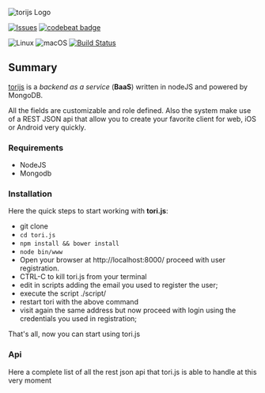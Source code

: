 ![torijs Logo](https://raw.githubusercontent.com/boostcode/torijs/feature/refactoring/.github/tori-logo.png)

[![Issues](https://img.shields.io/github/issues/boostcode/torijs.svg?style=flat)](https://github.com/boostcode/torijs/issues)
[![codebeat badge](https://codebeat.co/badges/8ddbd93f-ef3a-4ccc-9479-23dfbd3fe233)](https://codebeat.co/projects/github-com-boostcode-torijs)

![Linux](https://img.shields.io/badge/linux-compatible-green.svg?style=flat)
![macOS](https://img.shields.io/badge/macOS-compatible-4BC51D.svg?style=flat)
[![Build Status](https://travis-ci.org/boostcode/torijs.svg?branch=develop)](https://travis-ci.org/boostcode/torijs)

## Summary

[torijs](https://github.com/boostcode/torijs) is a *backend as a service* (**BaaS**) written in nodeJS and powered by MongoDB.

All the fields are customizable and role defined. Also the system make use of a REST JSON api that allow you to create your favorite client for web, iOS or Android very quickly.

### Requirements
- NodeJS
- Mongodb

### Installation
Here the quick steps to start working with **tori.js**:

- git clone
- `cd tori.js`
- `npm install && bower install`
- `node bin/www`
- Open your browser at http://localhost:8000/ proceed with user registration.
- CTRL-C to kill tori.js from your terminal
- edit in scripts adding the email you used to register the user;
- execute the script ./script/
- restart tori with the above command
- visit again the same address but now proceed with login using the credentials you used in registration;

That's all, now you can start using tori.js



### Api
Here a complete list of all the rest json api that tori.js is able to handle at this very moment
